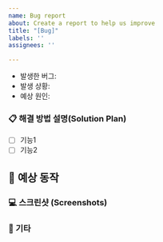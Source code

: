 ```yaml
---
name: Bug report
about: Create a report to help us improve
title: "[Bug]"
labels: ''
assignees: ''

---
```


<!-- 제목 양식: [깃모지 기능약어] 담당자-기능간단설명->

### 🐞 버그 설명 (Feature Report)
<!-- 어떤 문제가 발생했는지 명확하게 설명해주세요 -->

<!-- 발생한 버그:발생한 버그: (예: 로그인 버튼 클릭 시 페이지가 새로고침됨)-->

- 발생한 버그:
  <!-- 발생 상황: (예: Chrome 브라우저에서 로그인 시도 시)-->
- 발생 상황:
  <!-- 예상 원인: (예: 버튼 이벤트가 중복으로 등록됨)-->
- 예상 원인:

### 📋 해결 방법 설명(Solution Plan)

<!-- 문제를 어떻게 해결할 것인지 설명해주세요 -->

- [ ] 기능1
- [ ] 기능2

## 🥸 예상 동작

<!-- 어떤 결과가 정상적으로 작동해야 하는지 설명해주세요 -->

### 💻 스크린샷 (Screenshots)

<!-- 버그가 발생한 화면을 캡처해주세요-->

### 🎸 기타

<!-- 기타 요청사항 및 확인사항이 있다면 적어주세요-->
